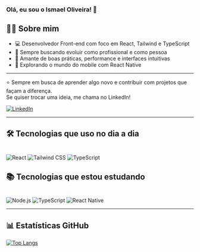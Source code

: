 ### Olá, eu sou o Ismael Oliveira! 👋  
## 👨‍💻 Sobre mim

- 💻 Desenvolvedor Front-end com foco em React, Tailwind e TypeScript
- 🎯 Sempre buscando evoluir como profissional e como pessoa
- 🚀 Amante de boas práticas, performance e interfaces intuitivas
- 📱 Explorando o mundo do mobile com React Native
---
⭐ Sempre em busca de aprender algo novo e contribuir com projetos que façam a diferença.  
Se quiser trocar uma ideia, me chama no LinkedIn!

[![LinkedIn](https://img.shields.io/badge/LinkedIn-0077B5?style=for-the-badge&logo=linkedin&logoColor=white)](https://www.linkedin.com/in/ismael-oliveira-5b4a98135/)

---

## 🛠️ Tecnologias que uso no dia a dia

<div style="display: inline_block"><br/>
  <img src="https://img.shields.io/badge/React-20232A?style=for-the-badge&logo=react&logoColor=61DAFB" alt="React" />
  <img src="https://img.shields.io/badge/Tailwind_CSS-38B2AC?style=for-the-badge&logo=tailwind-css&logoColor=white" alt="Tailwind CSS" />
  <img src="https://img.shields.io/badge/TypeScript-007ACC?style=for-the-badge&logo=typescript&logoColor=white" alt="TypeScript" />
</div>



## 📚 Tecnologias que estou estudando

<div style="display: inline_block"><br/>
  <img src="https://img.shields.io/badge/Node.js-43853D?style=for-the-badge&logo=node.js&logoColor=white" alt="Node.js" />
  <img src="https://img.shields.io/badge/TypeScript-007ACC?style=for-the-badge&logo=typescript&logoColor=white" alt="TypeScript" />
  <img src="https://img.shields.io/badge/React_Native-20232A?style=for-the-badge&logo=react&logoColor=61DAFB" alt="React Native" />
</div>

---

## 📊 Estatísticas GitHub

[![Top Langs](https://github-readme-stats.vercel.app/api/top-langs/?username=ismaelp96&layout=compact&locale=pt-BR&theme=default)](https://github.com/anuraghazra/github-readme-stats)
